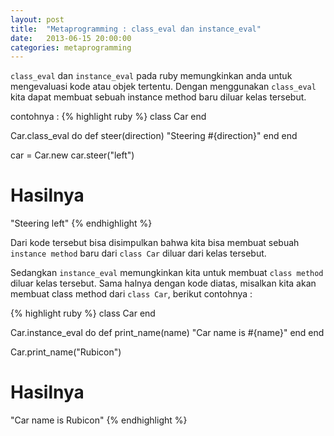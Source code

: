 ```yaml
---
layout: post
title:  "Metaprogramming : class_eval dan instance_eval"
date:   2013-06-15 20:00:00
categories: metaprogramming
---
```


`class_eval` dan `instance_eval` pada ruby memungkinkan anda untuk mengevaluasi kode atau objek tertentu. Dengan menggunakan `class_eval` kita dapat membuat sebuah instance method baru diluar kelas tersebut.


contohnya :
{% highlight ruby %}
class Car
end

Car.class_eval do
  def steer(direction)
   "Steering #{direction}"
  end
end

car = Car.new
car.steer("left")

# Hasilnya
"Steering left"
{% endhighlight %}


Dari kode tersebut bisa disimpulkan bahwa kita bisa membuat sebuah `instance method` baru dari `class Car` diluar dari kelas tersebut.

Sedangkan `instance_eval` memungkinkan kita untuk membuat `class method` diluar kelas tersebut. Sama halnya dengan kode diatas, misalkan kita akan membuat class method dari `class Car`, berikut contohnya :

{% highlight ruby %}
class Car
end

Car.instance_eval do
  def print_name(name)
   "Car name is #{name}"
  end
end

Car.print_name("Rubicon")

# Hasilnya
"Car name is Rubicon"
{% endhighlight %}

